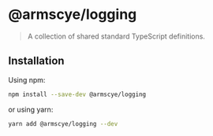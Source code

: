 # @armscye/logging

> A collection of shared standard TypeScript definitions.

## Installation

Using npm:

```sh
npm install --save-dev @armscye/logging
```

or using yarn:

```sh
yarn add @armscye/logging --dev
```
